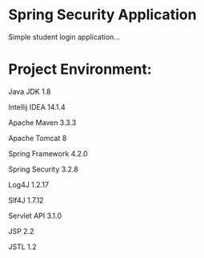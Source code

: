 # Spring Security Application
Simple student login application...
# Project Environment:

Java JDK 1.8

Intellij IDEA 14.1.4

Apache Maven 3.3.3

Apache Tomcat 8

Spring Framework 4.2.0

Spring Security 3.2.8

Log4J 1.2.17

Slf4J 1.7.12

Servlet API 3.1.0

JSP 2.2

JSTL 1.2
